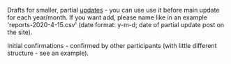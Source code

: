 Drafts for smaller, partial [updates](https://sungrazer.nrl.navy.mil/index.php?p=recent) - you can use use it before main update for each year/month. If you want add, please name like in an example 'reports-2020-4-15.csv' (date format: y-m-d; date of partial update post on the site).

Initial confirmations - confirmed by other participants (with little different structure - see an example).
